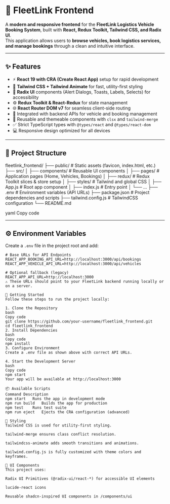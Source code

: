 # 🚚 FleetLink Frontend

A **modern and responsive frontend** for the **FleetLink Logistics Vehicle Booking System**, built with **React, Redux Toolkit, Tailwind CSS, and Radix UI**.  
This application allows users to **browse vehicles, book logistics services, and manage bookings** through a clean and intuitive interface.

---

## ✨ Features

- ⚡ **React 19 with CRA (Create React App)** setup for rapid development  
- 🎨 **Tailwind CSS + Tailwind Animate** for fast, utility-first styling  
- 🧩 **Radix UI** components (Alert Dialogs, Toasts, Labels, Selects) for accessibility  
- ⚙️ **Redux Toolkit & React-Redux** for state management  
- 🌐 **React Router DOM v7** for seamless client-side routing  
- 📡 Integrated with backend APIs for vehicle and booking management  
- 💅 Reusable and themeable components with `clsx` and `tailwind-merge`  
- ✅ Strict TypeScript types with `@types/react` and `@types/react-dom`  
- 💻 Responsive design optimized for all devices  

---

## 📂 Project Structure

fleetlink_frontend/
├── public/ # Static assets (favicon, index.html, etc.)
├── src/
│ ├── components/ # Reusable UI components
│ ├── pages/ # Application pages (Home, Vehicles, Bookings)
│ ├── redux/ # Redux Toolkit slices & store setup
│ ├── styles/ # Tailwind and global CSS
│ ├── App.js # Root app component
│ ├── index.js # Entry point
│ └── ...
├── .env # Environment variables (API URLs)
├── package.json # Project dependencies and scripts
├── tailwind.config.js # TailwindCSS configuration
└── README.md

yaml
Copy code

---

## ⚙️ Environment Variables

Create a `.env` file in the project root and add:

```env
# Base URLs for API Endpoints
REACT_APP_BOOKING_API_URL=http://localhost:3000/api/bookings
REACT_APP_VEHICLE_API_URL=http://localhost:3000/api/vehicles

# Optional fallback (legacy)
REACT_APP_API_URL=http://localhost:3000
⚠️ These URLs should point to your FleetLink backend running locally or on a server.

🚀 Getting Started
Follow these steps to run the project locally:

1. Clone the Repository
bash
Copy code
git clone https://github.com/your-username/fleetlink_frontend.git
cd fleetlink_frontend
2. Install Dependencies
bash
Copy code
npm install
3. Configure Environment
Create a .env file as shown above with correct API URLs.

4. Start the Development Server
bash
Copy code
npm start
Your app will be available at http://localhost:3000

📦 Available Scripts
Command	Description
npm start	Runs the app in development mode
npm run build	Builds the app for production
npm test	Runs test suite
npm run eject	Ejects the CRA configuration (advanced)

🎨 Styling
Tailwind CSS is used for utility-first styling.

tailwind-merge ensures class conflict resolution.

tailwindcss-animate adds smooth transitions and animations.

tailwind.config.js is fully customized with theme colors and keyframes.

🧩 UI Components
This project uses:

Radix UI Primitives (@radix-ui/react-*) for accessible UI elements

lucide-react icons

Reusable shadcn-inspired UI components in /components/ui
